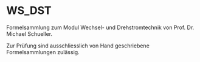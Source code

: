 # WS_DST
Formelsammlung zum Modul Wechsel- und Drehstromtechnik von Prof. Dr. Michael Schueller.

Zur Prüfung sind ausschliesslich von Hand geschriebene Formelsammlungen zulässig.
